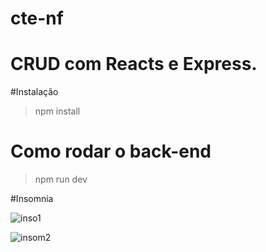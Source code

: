 # cte-nf


# CRUD com Reacts e Express.

#Instalação 

>npm install

 # Como rodar o back-end

 >npm run dev

#Insomnia

![inso1](https://github.com/Franco-Pigozzo/cte-nf/assets/54686821/0f0606f7-ba63-4520-b87a-a90b405a0f9e)


![insom2](https://github.com/Franco-Pigozzo/cte-nf/assets/54686821/44bd154d-31a5-49f8-a0cc-407ae7e7d96c)
